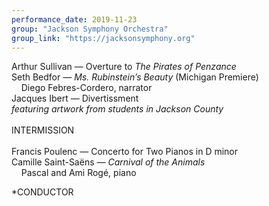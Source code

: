 ```yaml
---
performance_date: 2019-11-23
group: "Jackson Symphony Orchestra"
group_link: "https://jacksonsymphony.org"
---
```

Arthur Sullivan — Overture to _The Pirates of Penzance_<br/>
Seth Bedfor — _Ms. Rubinstein’s Beauty_ (Michigan Premiere)<br/>
&nbsp;&nbsp;&nbsp;&nbsp;Diego Febres-Cordero, narrator<br/>
Jacques Ibert — Divertissment<br/>
_featuring artwork from students in Jackson County_ <br/>
<br/>
INTERMISSION<br/>
<br/>
Francis Poulenc — Concerto for Two Pianos in D minor<br/>
Camille Saint-Saëns — _Carnival of the Animals_ <br/>
&nbsp;&nbsp;&nbsp;&nbsp;Pascal and Ami Rogé, piano<br/>

*CONDUCTOR
